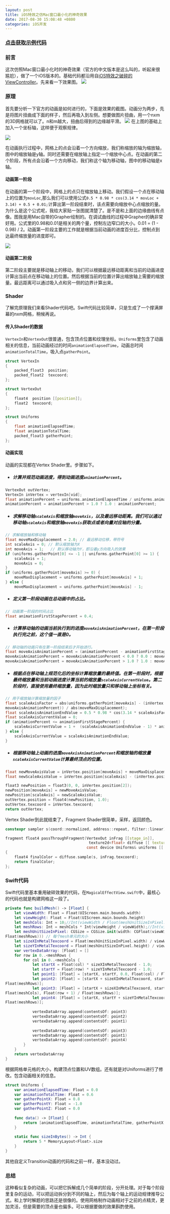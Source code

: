 ```yaml
---
layout: post
title: iOS特效之仿Mac窗口最小化的神奇效果
date: 2017-08-30 15:08:48 +0800
categories: iOS开发
---
```

### [点击获取示例代码](https://github.com/SquarePants1991/MagicalTransition)


### 前言
这次仿照Mac窗口最小化时的神奇效果（官方的中文版本是这么叫的，听起来很尴尬），做了一个iOS版本的。基础代码都沿用自[iOS特效之破碎的ViewController](http://www.gltech.win/ios%E5%BC%80%E5%8F%91/2017/08/23/iOS%E7%89%B9%E6%95%88%E4%B9%8B%E7%A0%B4%E7%A2%8E%E7%9A%84ViewController.html)。先来看一下效果图。
![](http://upload-images.jianshu.io/upload_images/2949750-d1cbe401ab908395.jpg?imageMogr2/auto-orient/strip)

### 原理
首先要分析一下官方的动画是如何进行的，下面是效果的截图。动画分为两步，先是将图片扭曲成下面的样子，然后再吸入到左侧。想要做图片扭曲，用一个nxm的3D网格就可以了。n和m越大，扭曲后得到的边缘越平滑。
![](http://upload-images.jianshu.io/upload_images/2949750-99edd09126aa5ea6.png?imageMogr2/auto-orient/strip%7CimageView2/2/w/1240)
在上图的基础上加入一个坐标轴，这样便于观察规律。

![](http://upload-images.jianshu.io/upload_images/2949750-341dd164c5ae9927.png?imageMogr2/auto-orient/strip%7CimageView2/2/w/1240)

在动画执行过程中，网格上的点会沿着一个方向缩放，我们称缩放的轴为缩放轴，图中的缩放轴是y轴。同时还需要在缩放轴上指定一个缩放中心点。在动画的第二个阶段，所有点会沿着一个方向移动，我们称这个轴为移动轴，图中的移动轴是x轴。

#### 动画第一阶段
在动画的第一个阶段中，网格上的点只在缩放轴上移动。我们假设一个点在移动轴上的位置为`movLoc`,那么我们可以使用公式`0.5 * 0.98 * cos(3.14 * movLoc + 3.14) + 0.5 + 0.01;`计算出第一阶段结束时，该点需要向缩放中心点缩放的量。为什么是这个公式呢，我给大家贴一张图就清楚了。是不是和上面的边缘曲线有点像。图我是用Mac自带的Grapher绘制的。在调试曲线的过程中Grapher的确非常好用。公式里的0.98和0.01是相关的两个量，控制左边窄口的大小。0.01 = (1 - 0.98) / 2。动画第一阶段主要的工作就是根据当前动画的进度百分比，控制点到达最终缩放量的进度即可。

![](http://upload-images.jianshu.io/upload_images/2949750-998a1a715c9f7733.png?imageMogr2/auto-orient/strip%7CimageView2/2/w/1240)

#### 动画第二阶段
第二阶段主要就是移动轴上的移动，我们可以根据最远移动距离和当前的动画进度计算出当前点在移动轴上的位置。然后根据当前的位置计算出缩放轴上需要的缩放量。最远距离可以通过吸入点和另一侧的边界计算出来。

### Shader
了解完原理我们来看Shader代码吧。Swift代码比较简单，只是生成了一个撑满屏幕的nxm网格，稍候再说。
#### 传入Shader的数据
`VertexIn`和`VertexOut`很普通，包含顶点位置和纹理坐标。`Uniforms`里包含了动画相关的信息，当前动画经过的时间`animationElapsedTime`，动画总时间`animationTotalTime`，吸入点`gatherPoint`。
```c
struct VertexIn
{
    packed_float3  position;
    packed_float2  texcoord;
};

struct VertexOut
{
    float4  position [[position]];
    float2  texcoord;
};

struct Uniforms
{
    float animationElapsedTime;
    float animationTotalTime;
    packed_float3 gatherPoint;
};
```

#### 动画实现
动画的实现都在Vertex Shader里。步骤如下。
* ##### 计算并规范动画进度，得到动画进度`animationPercent`。
```c
VertexOut outVertex;
VertexIn inVertex = vertexIn[vid];
float animationPercent = uniforms.animationElapsedTime / uniforms.animationTotalTime;
animationPercent = animationPercent > 1.0 ? 1.0 : animationPercent;
```
* ##### 求解移动轴`scaleAxis`和缩放轴`moveAxis`，以及最远移动距离。我们可以通过移动轴`scaleAxis`和缩放轴`moveAxis`获取点或者向量对应轴的分量。
```c
// 求解缩放轴和移动轴
float moveMaxDisplacement = 2.0; // 最远移动位移，带符号
int scaleAxis = 0; // 默认缩放轴为X
int moveAxis = 1;   // 默认移动轴为Y，即沿着y方向吸入的效果
if (uniforms.gatherPoint[0] <= -1 || uniforms.gatherPoint[0] >= 1) {
    scaleAxis = 1;
    moveAxis = 0;
}
if (uniforms.gatherPoint[moveAxis] >= 0) {
    moveMaxDisplacement = uniforms.gatherPoint[moveAxis] + 1;
} else {
    moveMaxDisplacement = uniforms.gatherPoint[moveAxis] - 1;
```

* ##### 定义第一阶段动画在总动画中的占比。
```c
// 动画第一阶段的时间占比
float animationFirstStagePercent = 0.4;
```
* ##### 计算移动轴的动画当前执行到的进度`moveAxisAnimationPercent`，在第一阶段执行完之前，这个值一直是0。
```c
// 移动轴的动画只有在第一阶段结束后才开始进行。
float moveAxisAnimationPercent = (animationPercent - animationFirstStagePercent) / (1.0 - animationFirstStagePercent);
moveAxisAnimationPercent = moveAxisAnimationPercent < 0.0 ? 0.0 : moveAxisAnimationPercent;
moveAxisAnimationPercent = moveAxisAnimationPercent > 1.0 ? 1.0 : moveAxisAnimationPercent;
```

* ##### 根据点在移动轴上规范化后的坐标计算缩放量的最终值。在第一阶段时，根据最终缩放量和当前动画进度计算当前的缩放量`scaleAxisCurrentValue`。第二阶段时，直接使用最终缩放量，因为此时缩放量只和移动轴上坐标有关。
```c
// 用于缩放轴计算缩放量的因子
float scaleAxisFactor = abs(uniforms.gatherPoint[moveAxis] - (inVertex.position[moveAxis] + moveMaxDisplacement *
moveAxisAnimationPercent)) / abs(moveMaxDisplacement);
float scaleAxisAnimationEndValue = 0.5 * 0.98 * cos(3.14 * scaleAxisFactor + 3.14) + 0.5 + 0.01;
float scaleAxisCurrentValue = 0;
if (animationPercent <= animationFirstStagePercent) {
    scaleAxisCurrentValue = 1 +  (scaleAxisAnimationEndValue - 1) * animationPercent / animationFirstStagePercent;
} else {
    scaleAxisCurrentValue = scaleAxisAnimationEndValue;
}
```

* ##### 根据移动轴上动画的进度`moveAxisAnimationPercent`和缩放轴的缩放量`scaleAxisCurrentValue`计算最终顶点的位置。
```c
float newMoveAxisValue = inVertex.position[moveAxis] + moveMaxDisplacement * moveAxisAnimationPercent;
float newScaleAxisValue = inVertex.position[scaleAxis] - (inVertex.position[scaleAxis] - uniforms.gatherPoint[scaleAxis]) * (1 - scaleAxisCurrentValue);

float3 newPosition = float3(0, 0, inVertex.position[2]);
newPosition[moveAxis] = newMoveAxisValue;
newPosition[scaleAxis] = newScaleAxisValue;
outVertex.position = float4(newPosition, 1.0);
outVertex.texcoord = inVertex.texcoord;
return outVertex;
```

Vertex Shader到此就结束了，Fragment Shader很简单，采样，返回颜色。
```c
constexpr sampler s(coord::normalized, address::repeat, filter::linear);

fragment float4 passThroughFragment(VertexOut inFrag [[stage_in]],
                                     texture2d<float> diffuse [[ texture(0) ]],
                                    const device Uniforms& uniforms [[ buffer(0) ]])
{
    float4 finalColor = diffuse.sample(s, inFrag.texcoord);
    return finalColor;
};
```

### Swift代码
Swift代码里基本重用破碎效果的代码，在`MagicalEffectView.swift`中，最核心的代码也就是构建网格这一段了。
```swift
private func buildMesh() -> [Float] {
    let viewWidth: Float = Float(UIScreen.main.bounds.width)
    let viewHeight: Float = Float(UIScreen.main.bounds.height)
    let meshCols: Int = 10;//Int(viewWidth / Float(meshUnitSizeInPixel.width));
    let meshRows: Int = meshCols * Int(viewHeight / viewWidth);//Int(viewHeight / Float(meshUnitSizeInPixel.height));
    let meshUnitSizeInPixel: CGSize = CGSize.init(width: CGFloat(viewWidth / Float(meshCols)), height: CGFloat(viewHeight /
Float(meshRows))) // 每个mesh单元的大小
    let sizeXInMetalTexcoord = Float(meshUnitSizeInPixel.width) / viewWidth * 2;
    let sizeYInMetalTexcoord = Float(meshUnitSizeInPixel.height) / viewHeight * 2;
    var vertexDataArray: [Float] = []
    for row in 0..<meshRows {
        for col in 0..<meshCols {
            let startX = Float(col) * sizeXInMetalTexcoord - 1.0;
            let startY = Float(row) * sizeYInMetalTexcoord - 1.0;
            let point1: [Float] = [startX, startY, 0.0, Float(col) / Float(meshCols), Float(row) / Float(meshRows)];
            let point2: [Float] = [startX + sizeXInMetalTexcoord, startY, 0.0, Float(col + 1) / Float(meshCols), Float(row) /
Float(meshRows)];
            let point3: [Float] = [startX + sizeXInMetalTexcoord, startY + sizeYInMetalTexcoord, 0.0, Float(col + 1) /
Float(meshCols), Float(row + 1) / Float(meshRows)];
            let point4: [Float] = [startX, startY + sizeYInMetalTexcoord, 0.0, Float(col) / Float(meshCols), Float(row + 1) /
Float(meshRows)];
            
            vertexDataArray.append(contentsOf: point3)
            vertexDataArray.append(contentsOf: point2)
            vertexDataArray.append(contentsOf: point1)
            
            vertexDataArray.append(contentsOf: point3)
            vertexDataArray.append(contentsOf: point1)
            vertexDataArray.append(contentsOf: point4)
        }
    }
    return vertexDataArray
}
```
根据网格单元格的大小，构建顶点位置和UV数组。还有就是对Uniforms进行了修改。包含动画相关的信息。
```swift
struct Uniforms {
    var animationElapsedTime: Float = 0.0
    var animationTotalTime: Float = 0.6
    var gatherPointX: Float = 0.8
    var gatherPointY: Float = -1.0
    var gatherPointZ: Float = 0.0
    
    func data() -> [Float] {
        return [animationElapsedTime, animationTotalTime, gatherPointX, gatherPointY, gatherPointZ];
    }
    
    static func sizeInBytes() -> Int {
        return 5 * MemoryLayout<Float>.size
    }
}
```
其他自定义Transition动画的代码和之前一样，基本没动过。

### 总结
这种看似复杂的动画，可以把它拆解成几个简单的阶段，分开处理。对于每个阶段里复杂的运动，可以把运动拆分到不同的轴上，然后为每个轴上的运动规律推导公式。和上学时解题的思路还是很像的。使用网格制作动画相对于之前的点精灵，更加灵活，但是需要的顶点量也偏多。可以根据要做的效果斟酌使用。
